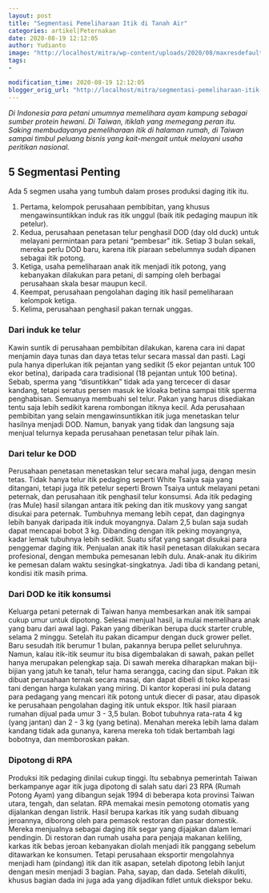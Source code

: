 ```yaml
---
layout: post
title: "Segmentasi Pemeliharaan Itik di Tanah Air"
categories: artikel|Peternakan
date: 2020-08-19 12:12:05
author: Yudianto
image: "http://localhost/mitra/wp-content/uploads/2020/08/maxresdefault_1280x720.jpg"
tags:
- 

modification_time: 2020-08-19 12:12:05
blogger_orig_url: "http://localhost/mitra/segmentasi-pemeliharaan-itik-di-tanah.html"
---
```


<em>Di Indonesia para petani umumnya memelihara ayam kampung sebagai sumber protein hewani. Di Taiwan, itiklah yang memegang peran itu. Saking membudayanya pemeliharaan itik di halaman rumah, di Taiwan sampai timbul peluang bisnis yang kait-mengait untuk melayani usaha peritikan nasional.</em>
<h2>5 Segmentasi Penting</h2>
Ada 5 segmen usaha yang tumbuh dalam proses produksi daging itik itu.
<ol>
 	<li>Pertama, kelompok perusahaan pembibitan, yang khusus mengawinsuntikkan induk ras itik unggul (baik itik pedaging maupun itik petelur).</li>
 	<li>Kedua, perusahaan penetasan telur penghasil DOD (day old duck) untuk melayani permintaan para petani “pembesar” itik. Setiap 3 bulan sekali, mereka perlu DOD baru, karena itik piaraan sebelumnya sudah dipanen sebagai itik potong.</li>
 	<li>Ketiga, usaha pemeliharaan anak itik menjadi itik potong, yang kebanyakan dilakukan para petani, di samping oleh berbagai perusahaan skala besar maupun kecil.</li>
 	<li>Keempat, perusahaan pengolahan daging itik hasil pemeliharaan kelompok ketiga.</li>
 	<li>Kelima, perusahaan penghasil pakan ternak unggas.</li>
</ol>
<h3>Dari induk ke telur</h3>
Kawin suntik di perusahaan pembibitan dilakukan, karena cara ini dapat menjamin daya tunas dan daya tetas telur secara massal dan pasti. Lagi pula hanya diperlukan itik pejantan yang sedikit (5 ekor pejantan untuk 100 ekor betina), daripada cara tradisional (18 pejantan untuk 100 betina). Sebab, sperma yang “disuntikkan” tidak ada yang tercecer di dasar kandang, tetapi seratus persen masuk ke kloaka betina sampai titik sperma penghabisan. Semuanya membuahi sel telur. Pakan yang harus disediakan tentu saja lebih sedikit karena rombongan itiknya kecil.
Ada perusahaan pembibitan yang selain mengawinsuntikkan itik juga menetaskan telur hasilnya menjadi DOD. Namun, banyak yang tidak dan langsung saja menjual telurnya kepada perusahaan penetasan telur pihak lain.
<h3>Dari telur ke DOD</h3>
Perusahaan penetasan menetaskan telur secara mahal juga, dengan mesin tetas. Tidak hanya telur itik pedaging seperti White Tsaiya saja yang ditangani, tetapi juga itik petelur seperti Brown Tsaiya untuk melayani petani peternak, dan perusahaan itik penghasil telur konsumsi.
Ada itik pedaging (ras Mule) hasil silangan antara itik peking dan itik muskovy yang sangat disukai para peternak. Tumbuhnya memang lebih cepat, dan dagingnya lebih banyak daripada itik induk moyangnya. Dalam 2,5 bulan saja sudah dapat mencapai bobot 3 kg. Dibanding dengan itik peking moyangnya, kadar lemak tubuhnya lebih sedikit. Suatu sifat yang sangat disukai para penggemar daging itik.
Penjualan anak itik hasil penetasan dilakukan secara profesional, dengan membuka pemesanan lebih dulu. Anak-anak itu dikirim ke pemesan dalam waktu sesingkat-singkatnya. Jadi tiba di kandang petani, kondisi itik masih prima.
<h3>Dari DOD ke itik konsumsi</h3>
Keluarga petani peternak di Taiwan hanya membesarkan anak itik sampai cukup umur untuk dipotong. Selesai menjual hasil, ia mulai memelihara anak yang baru dari awal lagi.
Pakan yang diberikan berupa duck starter cruble, selama 2 minggu. Setelah itu pakan dicampur dengan duck grower pellet. Baru sesudah itik berumur 1 bulan, pakannya berupa pellet seluruhnya. Namun, kalau itik-itik seumur itu bisa digembalakan di sawah, pakan pellet hanya merupakan pelengkap saja. Di sawah mereka diharapkan makan biji-bijian yang jatuh ke tanah, telur hama serangga, cacing dan siput.
Pakan itik dibuat perusahaan ternak secara masai, dan dapat dibeli di toko koperasi tani dengan harga kulakan yang miring. Di kantor koperasi ini pula datang para pedagang yang mencari itik potong untuk diecer di pasar, atau dipasok ke perusahaan pengolahan daging itik untuk ekspor.
Itik hasil piaraan rumahan dijual pada umur 3 - 3,5 bulan. Bobot tubuhnya rata-rata 4 kg (yang jantan) dan 2 - 3 kg (yang betina). Menahan mereka lebih lama dalam kandang tidak ada gunanya, karena mereka toh tidak bertambah lagi bobotnya, dan memboroskan pakan.
<h3>Dipotong di RPA</h3>
Produksi itik pedaging dinilai cukup tinggi. Itu sebabnya pemerintah Taiwan berkampanye agar itik juga dipotong di salah satu dari 23 RPA (Rumah Potong Ayam) yang dibangun sejak 1994 di beberapa kota provinsi Taiwan utara, tengah, dan selatan. RPA memakai mesin pemotong otomatis yang dijalankan dengan listrik. Hasil berupa karkas itik yang sudah dibuang jeroannya, diborong oleh para pemasok restoran dan pasar domestik. Mereka menjualnya sebagai daging itik segar yang dijajakan dalam lemari pendingin.
Di restoran dan rumah usaha para penjaja makanan keliling, karkas itik bebas jeroan kebanyakan diolah menjadi itik panggang sebelum ditawarkan ke konsumen. Tetapi perusahaan eksportir mengolahnya menjadi ham (pindang) itik dan itik asapan, setelah dipotong lebih lanjut dengan mesin menjadi 3 bagian. Paha, sayap, dan dada. Setelah dikuliti, khusus bagian dada ini juga ada yang dijadikan fdlet untuk diekspor beku.
